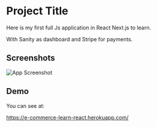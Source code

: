 # Project Title

Here is my first full Js application in React Next.js to learn.

With Sanity as dashboard and Stripe for payments.


## Screenshots

![App Screenshot](https://user-images.githubusercontent.com/70088342/160780265-692d37ac-7209-4d53-957a-e94b37d123c0.png?text=App+Screenshot+Here)


## Demo

You can see at:

https://e-commerce-learn-react.herokuapp.com/
